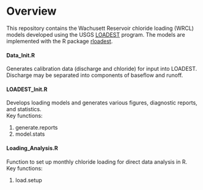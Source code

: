 # Overview
This repository contains the Wachusett Reservoir chloride loading (WRCL) models developed using the USGS [LOADEST]('https://water.usgs.gov/software/loadest/') program. The models are implemented with the R package [rloadest]('https://github.com/USGS-R/rloadest').

#### Data_Init.R
Generates calibration data (discharge and chloride) for input into LOADEST. Discharge may be separated into components of baseflow and runoff.  
#### LOADEST_Init.R
Develops loading models and generates various figures, diagnostic reports, and statistics.  
Key functions:
1. generate.reports
2. model.stats
#### Loading_Analysis.R
Function to set up monthly chloride loading for direct data analysis in R.  
Key functions:
1. load.setup

